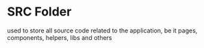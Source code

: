 # SRC Folder

used to store all source code related to the application, be it pages, components, helpers, libs and others
